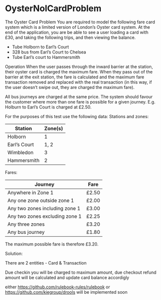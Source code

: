 # OysterNolCardProblem

The Oyster Card Problem
You are required to model the following fare card system which is a limited version of
London’s Oyster card system. At the end of the application, you are be able to see a
user loading a card with £30, and taking the following trips, and then viewing the balance.
- Tube Holborn to Earl’s Court
- 328 bus from Earl’s Court to Chelsea
- Tube Earl’s court to Hammersmith

Operation
When the user passes through the inward barrier at the station, their oyster card is charged
the maximum fare.
When they pass out of the barrier at the exit station, the fare is calculated and the maximum
fare transaction removed and replaced with the real transaction (in this way, if the user
doesn’t swipe out, they are charged the maximum fare).

All bus journeys are charged at the same price.
The system should favour the customer where more than one fare is possible for a given
journey. E.g. Holburn to Earl’s Court is charged at £2.50.

For the purposes of this test use the following data:
Stations and zones:

Station      | Zone(s)
------------ | -------------
Holborn  | 1
Earl’s Court | 1, 2
Wimbledon | 3
Hammersmith | 2

Fares:

 
Journey      | Fare
------------ | -------------
Anywhere in Zone 1 | £2.50
Any one zone outside zone 1 | £2.00
Any two zones including zone 1 | £3.00
Any two zones excluding zone 1 | £2.25
Any three zones | £3.20
Any bus journey | £1.80

The maximum possible fare is therefore £3.20.

Solution:

There are 2 entities - Card & Transaction 

Due checkin you will be charged to maximum amount, due checkout refund amount will be calculated and update 
card balance accordigly

either https://github.com/rulebook-rules/rulebook or https://github.com/kiegroup/drools will be implemented soon
